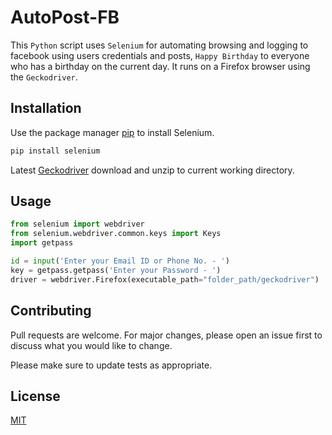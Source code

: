 # AutoPost-FB

This `Python` script uses `Selenium` for automating browsing and logging to facebook using users credentials and posts, `Happy Birthday` to everyone who has a birthday on the current day. It runs on a Firefox browser using the `Geckodriver`.

## Installation

Use the package manager [pip](https://pip.pypa.io/en/stable/) to install Selenium.

```bash
pip install selenium
```
Latest [Geckodriver](https://github.com/mozilla/geckodriver/releases) download and unzip to current working directory.

## Usage

```python
from selenium import webdriver
from selenium.webdriver.common.keys import Keys
import getpass

id = input('Enter your Email ID or Phone No. - ')
key = getpass.getpass('Enter your Password - ')
driver = webdriver.Firefox(executable_path="folder_path/geckodriver")

```

## Contributing
Pull requests are welcome. For major changes, please open an issue first to discuss what you would like to change.

Please make sure to update tests as appropriate.

## License
[MIT](https://choosealicense.com/licenses/mit/)
